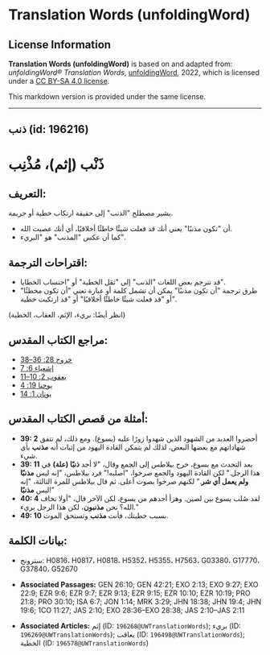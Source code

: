 # Translation Words (unfoldingWord)

## License Information

**Translation Words (unfoldingWord)** is based on and adapted from: _unfoldingWord® Translation Words_, [unfoldingWord](https://unfoldingword.org/utw), 2022, which is licensed under a [CC BY-SA 4.0 license](https://creativecommons.org/licenses/by-sa/4.0/legalcode.en).

This markdown version is provided under the same license.



--------------------------------

## ذنب (id: 196216)

ذَنْب (إثم)، مُذْنِب
====================

التعريف:
--------

يشير مصطلح "الذنب" إلى حقيقة ارتكاب خطية أو جريمة.

* أن "تكون مذنبًا" يعني أنك قد فعلت شيئًا خاطئًا أخلاقيًا، أي أنك عصيت الله.
* كما أن عكس "المذنب" هو "البريء".

اقتراحات الترجمة:
-----------------

* قد تترجم بعض اللغات "الذنب" إلى "ثقل الخطية" أو "احتساب الخطايا".
* طرق ترجمة "أن تكون مذنبًا" يمكن أن تشمل كلمة أو عبارة تعني "أن تكون مخطئًا" أو "قد فعلت شيئًا خاطئًا أخلاقيًا" أو "قد ارتكبت خطية".

(انظر أيضًا: بريء، الإثم، العقاب، الخطية)

مراجع الكتاب المقدس:
--------------------

* [خروج 28: 36–38](https://ref.ly/Exod28:36-Exod28:38)
* [إشعياء 6: 7](https://ref.ly/Isa6:7)
* [يعقوب 2: 10–11](https://ref.ly/Jas2:10-Jas2:11)
* [يوحنا 19: 4](https://ref.ly/John19:4)
* [يونان 1: 14](https://ref.ly/Jonah1:14)

أمثلة من قصص الكتاب المقدس:
---------------------------

* **39: 2** أحضروا العديد من الشهود الذين شهدوا زورًا عليه (يسوع). ومع ذلك، لم تتفق شهاداتهم مع بعضها البعض، لذلك لم يتمكن القادة اليهود من إثبات أنه **مذنب** بأي شيء.
* **39: 11** بعد التحدث مع يسوع، خرج بيلاطس إلى الجمع وقال، "لا أجد **ذنبًا (علة)** في هذا الرجل." لكن القادة اليهود والجمع صرخوا، "اصلبه!" فرد بيلاطس، "إنه ليس **مذنبًا ولم يعمل أي شر**." لكنهم صرخوا بصوت أعلى. ثم قال بيلاطس للمرة الثالثة، "إنه ليس **مذنبًا**!"
* **40: 4** لقد صُلب يسوع بين لصين. وهزأ أحدهم من يسوع، لكن الآخر قال، "أولا تخاف الله؟ نحن **مذنبون**، لكن هذا الرجل بريء."
* **49: 10** بسبب خطيتك، فأنت **مذنب** وتستحق الموت.

بيانات الكلمة:
--------------

* سترونج: H0816، H0817، H0818، H5352، H5355، H7563، G03380، G17770، G37840، G52670

* **Associated Passages:** GEN 26:10; GEN 42:21; EXO 2:13; EXO 9:27; EXO 22:9; EZR 9:6; EZR 9:7; EZR 9:13; EZR 9:15; EZR 10:10; EZR 10:19; PRO 21:8; PRO 30:10; ISA 6:7; JON 1:14; MRK 3:29; JHN 18:38; JHN 19:4; JHN 19:6; 1CO 11:27; JAS 2:10; EXO 28:36–EXO 28:38; JAS 2:10–JAS 2:11
* **Associated Articles:** إثم (ID: `196268@UWTranslationWords`); بريء (ID: `196269@UWTranslationWords`); يعاقب (ID: `196498@UWTranslationWords`); الخطية (ID: `196578@UWTranslationWords`)

